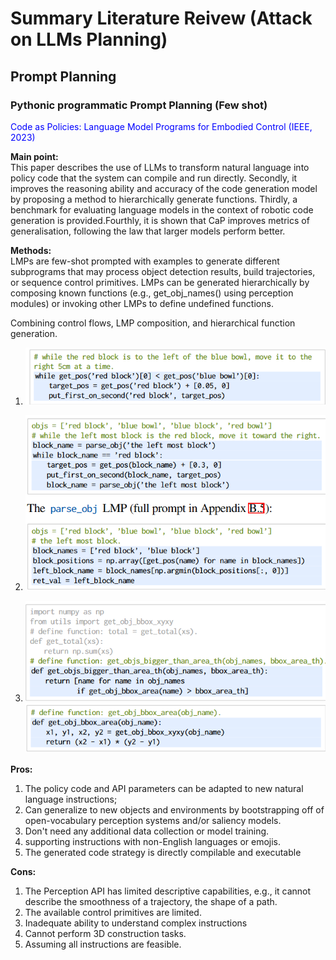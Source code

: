 # Summary Literature Reivew (Attack on LLMs Planning)





## Prompt Planning
### Pythonic programmatic Prompt Planning (Few shot)
<span style="color: blue;"> Code as Policies: Language Model Programs for Embodied Control (IEEE, 2023)<span>

**Main point:**<br>
This paper describes the use of LLMs to transform natural language into policy code that the system can compile and run directly. Secondly, it improves the reasoning ability and accuracy of the code generation model by proposing a method to hierarchically generate functions. Thirdly, a benchmark for evaluating language models in the context of robotic code generation is provided.Fourthly, it is shown that CaP improves metrics of generalisation, following the law that larger models perform better.

**Methods:**<br>
LMPs are few-shot prompted with examples to generate different subprograms that may process object detection results, build trajectories, or sequence control primitives. LMPs can be generated hierarchically by composing known functions (e.g., get_obj_names() using perception modules) or invoking other LMPs to define undefined functions.

Combining control flows, LMP composition, and hierarchical function generation.

1. ![alt text](image.png) <br>


2. ![alt text](image-1.png)<br>


3. ![alt text](image-2.png)
![alt text](image-3.png)<br>


**Pros:**<br>

1. The policy code and API parameters can be adapted to new natural language instructions;<br>
2. Can generalize to new objects and environments by bootstrapping off of open-vocabulary perception systems and/or saliency models.<br>
3. Don't need any additional data collection or model training.<br>
4. supporting instructions with non-English languages or emojis.<br>
5. The generated code strategy is directly compilable and executable

**Cons:**<br>

1. The Perception API has limited descriptive capabilities, e.g., it cannot describe the smoothness of a trajectory, the shape of a path.<br>
2. The available control primitives are limited.<br>
3. Inadequate ability to understand complex instructions<br>
4. Cannot perform 3D construction tasks.<br>
5. Assuming all instructions are feasible.<br>

